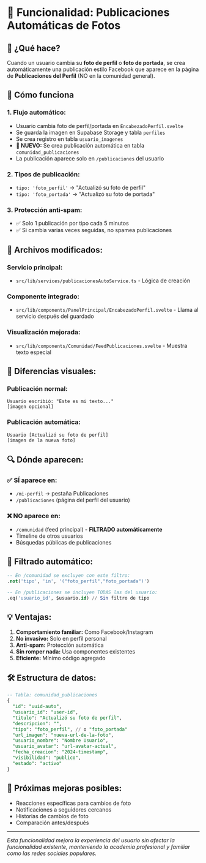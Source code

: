 # 📸 Funcionalidad: Publicaciones Automáticas de Fotos

## 🎯 **¿Qué hace?**
Cuando un usuario cambia su **foto de perfil** o **foto de portada**, se crea automáticamente una publicación estilo Facebook que aparece en la página de **Publicaciones del Perfil** (NO en la comunidad general).

## 🔧 **Cómo funciona**

### **1. Flujo automático:**
- Usuario cambia foto de perfil/portada en `EncabezadoPerfil.svelte`
- Se guarda la imagen en Supabase Storage y tabla `perfiles`
- Se crea registro en tabla `usuario_imagenes` 
- **🎯 NUEVO:** Se crea publicación automática en tabla `comunidad_publicaciones`
- La publicación aparece solo en `/publicaciones` del usuario

### **2. Tipos de publicación:**
- `tipo: 'foto_perfil'` → "Actualizó su foto de perfil"
- `tipo: 'foto_portada'` → "Actualizó su foto de portada"

### **3. Protección anti-spam:**
- ✅ Solo 1 publicación por tipo cada 5 minutos
- ✅ Si cambia varias veces seguidas, no spamea publicaciones

## 📁 **Archivos modificados:**

### **Servicio principal:**
- `src/lib/services/publicacionesAutoService.ts` - Lógica de creación

### **Componente integrado:**
- `src/lib/components/PanelPrincipal/EncabezadoPerfil.svelte` - Llama al servicio después del guardado

### **Visualización mejorada:**
- `src/lib/components/Comunidad/FeedPublicaciones.svelte` - Muestra texto especial

## 🎨 **Diferencias visuales:**

### **Publicación normal:**
```
Usuario escribió: "Este es mi texto..."
[imagen opcional]
```

### **Publicación automática:**
```
Usuario [Actualizó su foto de perfil]
[imagen de la nueva foto]
```

## 🔍 **Dónde aparecen:**

### **✅ SÍ aparece en:**
- `/mi-perfil` → pestaña Publicaciones
- `/publicaciones` (página del perfil del usuario)

### **❌ NO aparece en:**
- `/comunidad` (feed principal) - **FILTRADO automáticamente**
- Timeline de otros usuarios
- Búsquedas públicas de publicaciones

## 🚫 **Filtrado automático:**
```sql
-- En /comunidad se excluyen con este filtro:
.not('tipo', 'in', '("foto_perfil","foto_portada")')

-- En /publicaciones se incluyen TODAS las del usuario:
.eq('usuario_id', $usuario.id) // Sin filtro de tipo
```

## 💡 **Ventajas:**

1. **Comportamiento familiar:** Como Facebook/Instagram
2. **No invasivo:** Solo en perfil personal
3. **Anti-spam:** Protección automática
4. **Sin romper nada:** Usa componentes existentes
5. **Eficiente:** Mínimo código agregado

## 🛠️ **Estructura de datos:**

```sql
-- Tabla: comunidad_publicaciones
{
  "id": "uuid-auto",
  "usuario_id": "user-id", 
  "titulo": "Actualizó su foto de perfil",
  "descripcion": "",
  "tipo": "foto_perfil", // o "foto_portada"
  "url_imagen": "nueva-url-de-la-foto",
  "usuario_nombre": "Nombre Usuario",
  "usuario_avatar": "url-avatar-actual",
  "fecha_creacion": "2024-timestamp",
  "visibilidad": "publico",
  "estado": "activo"
}
```

## 🚀 **Próximas mejoras posibles:**
- Reacciones específicas para cambios de foto
- Notificaciones a seguidores cercanos
- Historias de cambios de foto
- Comparación antes/después

---

*Esta funcionalidad mejora la experiencia del usuario sin afectar la funcionalidad existente, manteniendo la academia profesional y familiar como las redes sociales populares.* 